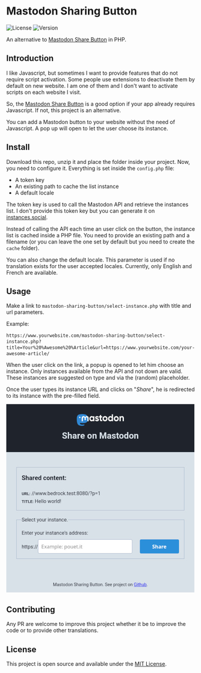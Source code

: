 # Mastodon Sharing Button

![License](https://img.shields.io/github/license/ArmandPhilippot/mastodon-sharing-button?color=blue&colorA=4c4f56&label=License&style=flat-square) ![Version](https://img.shields.io/github/v/tag/ArmandPhilippot/mastodon-sharing-button?color=blue&colorA=4c4f56&label=Version&sort=semver&style=flat-square)

An alternative to [Mastodon Share Button](https://aly-ve.github.io/Mastodon-share-button/) in PHP.

## Introduction

I like Javascript, but sometimes I want to provide features that do not require script activation. Some people use extensions to deactivate them by default on new website. I am one of them and I don't want to activate scripts on each website I visit.

So, the [Mastodon Share Button](https://aly-ve.github.io/Mastodon-share-button/) is a good option if your app already requires Javascript. If not, this project is an alternative.

You can add a Mastodon button to your website without the need of Javascript. A pop up will open to let the user choose its instance.

## Install

Download this repo, unzip it and place the folder inside your project. Now, you need to configure it. Everything is set inside the `config.php` file:

- A token key
- An existing path to cache the list instance
- A default locale

The token key is used to call the Mastodon API and retrieve the instances list. I don't provide this token key but you can generate it on [instances.social](https://instances.social/api/token).

Instead of calling the API each time an user click on the button, the instance list is cached inside a PHP file. You need to provide an existing path and a filename (or you can leave the one set by default but you need to create the `cache` folder).

You can also change the default locale. This parameter is used if no translation exists for the user accepted locales. Currently, only English and French are available.

## Usage

Make a link to `mastodon-sharing-button/select-instance.php` with title and url parameters.

Example:

```
https://www.yourwebsite.com/mastodon-sharing-button/select-instance.php?title=Your%20%Awesome%20%Article&url=https://www.yourwebsite.com/your-awesome-article/
```

When the user click on the link, a popup is opened to let him choose an instance. Only instances available from the API and not down are valid. These instances are suggested on type and via the (random) placeholder.

Once the user types its instance URL and clicks on "_Share_", he is redirected to its instance with the pre-filled field.

![Mastodon Sharing Button Screenshot](./assets/images/screenshot.jpg)

## Contributing

Any PR are welcome to improve this project whether it be to improve the code or to provide other translations.

## License

This project is open source and available under the [MIT License](https://github.com/ArmandPhilippot/mastodon-sharing-button/blob/master/LICENSE).
